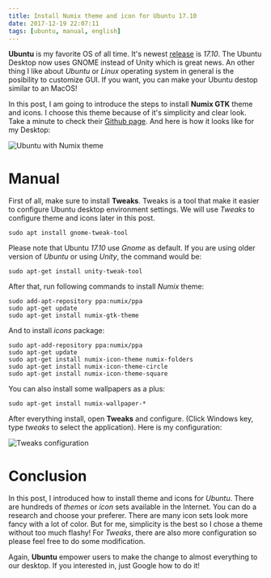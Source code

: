 ```yaml
---
title: Install Numix theme and icon for Ubuntu 17.10
date: 2017-12-19 22:07:11
tags: [ubuntu, manual, english]
---
```


**Ubuntu** is my favorite OS of all time. It's newest [release](https://www.ubuntu.com/desktop/1710) is *17.10*. The Ubuntu Desktop now uses GNOME instead of Unity which is great news. An other thing I like about *Ubuntu* or *Linux* operating system in general is the posibility to customize GUI. If you want, you can make your Ubuntu destop similar to an MacOS!

In this post, I am going to introduce the steps to install **Numix GTK** theme and icons. I choose this theme because of it's simplicity and clear look. Take a minute to check their [Github page](https://github.com/numixproject/numix-gtk-theme). And here is how it looks like for my Desktop:

![Ubuntu with Numix theme](https://images2.imgbox.com/15/37/4LOhrn5n_o.png)

# Manual

First of all, make sure to install **Tweaks**. Tweaks is a tool that make it easier to configure Ubuntu desktop environment settings. We will use *Tweaks* to configure theme and icons later in this post.


```
sudo apt install gnome-tweak-tool

```

Please note that Ubuntu *17.10* use *Gnome* as default. If you are using older version of *Ubuntu* or using *Unity*, the command would be:

```
sudo apt-get install unity-tweak-tool
```

After that, run following commands to install *Numix* theme:

```
sudo add-apt-repository ppa:numix/ppa
sudo apt-get update
sudo apt-get install numix-gtk-theme
```

And to install *icons* package:

```
sudo apt-add-repository ppa:numix/ppa
sudo apt-get update
sudo apt-get install numix-icon-theme numix-folders
sudo apt-get install numix-icon-theme-circle
sudo apt-get install numix-icon-theme-square
```

You can also install some wallpapers as a plus:

```
sudo apt-get install numix-wallpaper-*

```

After everything install, open **Tweaks** and configure. (Click Windows key, type *tweaks* to select the application).
Here is my configuration:

![Tweaks configuration](https://images2.imgbox.com/5c/6a/WofcqXXS_o.png)

# Conclusion

In this post, I introduced how to install theme and icons for *Ubuntu*. There are hundreds of *themes* or *icon* sets available in the Internet. You can do a research and choose your preferer. There are many icon sets look more fancy with a lot of color. But for me, simplicity is the best so I chose a theme without too much flashy! For *Tweaks*, there are also more configuration so please feel free to do some modification.

Again, **Ubuntu** empower users to make the change to almost everything to our desktop. If you interested in, just Google how to do it!
